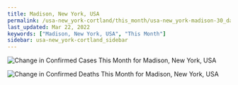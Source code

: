 ```yaml
---
title: Madison, New York, USA
permalink: /usa-new_york-cortland/this_month/usa-new_york-madison-30_days.html
last_updated: Mar 22, 2022
keywords: ["Madison, New York, USA", "This Month"]
sidebar: usa-new_york-cortland_sidebar
---
```


![Change in Confirmed Cases This Month for Madison, New York, USA](/covid_tracker/images/graphs/usa-new_york-madison-delta_confirmed-30_days_graph.png)

![Change in Confirmed Deaths This Month for Madison, New York, USA](/covid_tracker/images/graphs/usa-new_york-madison-delta_deaths-30_days_graph.png)
